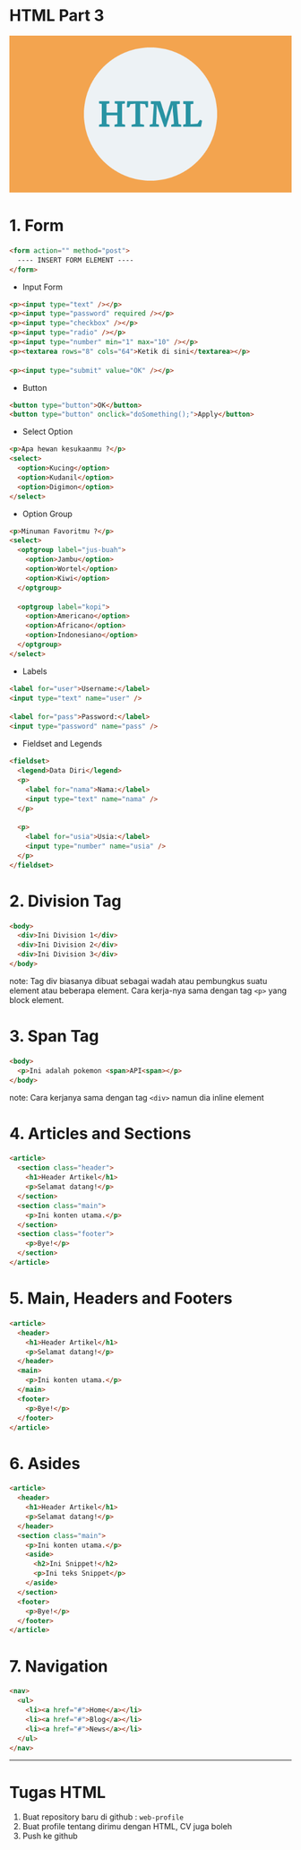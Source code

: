 # HTML Part 3

![HTML](./assets/html.png)

# 1. Form

```html
<form action="" method="post">
  ---- INSERT FORM ELEMENT ----
</form>
```

- Input Form

```html
<p><input type="text" /></p>
<p><input type="password" required /></p>
<p><input type="checkbox" /></p>
<p><input type="radio" /></p>
<p><input type="number" min="1" max="10" /></p>
<p><textarea rows="8" cols="64">Ketik di sini</textarea></p>

<p><input type="submit" value="OK" /></p>
```

- Button

```html
<button type="button">OK</button>
<button type="button" onclick="doSomething();">Apply</button>
```

- Select Option

```html
<p>Apa hewan kesukaanmu ?</p>
<select>
  <option>Kucing</option>
  <option>Kudanil</option>
  <option>Digimon</option>
</select>
```

- Option Group

```html
<p>Minuman Favoritmu ?</p>
<select>
  <optgroup label="jus-buah">
    <option>Jambu</option>
    <option>Wortel</option>
    <option>Kiwi</option>
  </optgroup>

  <optgroup label="kopi">
    <option>Americano</option>
    <option>Africano</option>
    <option>Indonesiano</option>
  </optgroup>
</select>
```

- Labels

```html
<label for="user">Username:</label>
<input type="text" name="user" />

<label for="pass">Password:</label>
<input type="password" name="pass" />
```

- Fieldset and Legends

```html
<fieldset>
  <legend>Data Diri</legend>
  <p>
    <label for="nama">Nama:</label>
    <input type="text" name="nama" />
  </p>

  <p>
    <label for="usia">Usia:</label>
    <input type="number" name="usia" />
  </p>
</fieldset>
```

# 2. Division Tag

```html
<body>
  <div>Ini Division 1</div>
  <div>Ini Division 2</div>
  <div>Ini Division 3</div>
</body>
```

note: Tag div biasanya dibuat sebagai wadah atau pembungkus suatu element atau beberapa element. Cara kerja-nya sama dengan tag `<p>` yang block element.

# 3. Span Tag

```html
<body>
  <p>Ini adalah pokemon <span>API<span></p>
</body>
```

note: Cara kerjanya sama dengan tag `<div>` namun dia inline element

# 4. Articles and Sections

```html
<article>
  <section class="header">
    <h1>Header Artikel</h1>
    <p>Selamat datang!</p>
  </section>
  <section class="main">
    <p>Ini konten utama.</p>
  </section>
  <section class="footer">
    <p>Bye!</p>
  </section>
</article>
```

# 5. Main, Headers and Footers

```html
<article>
  <header>
    <h1>Header Artikel</h1>
    <p>Selamat datang!</p>
  </header>
  <main>
    <p>Ini konten utama.</p>
  </main>
  <footer>
    <p>Bye!</p>
  </footer>
</article>
```

# 6. Asides

```html
<article>
  <header>
    <h1>Header Artikel</h1>
    <p>Selamat datang!</p>
  </header>
  <section class="main">
    <p>Ini konten utama.</p>
    <aside>
      <h2>Ini Snippet!</h2>
      <p>Ini teks Snippet</p>
    </aside>
  </section>
  <footer>
    <p>Bye!</p>
  </footer>
</article>
```

# 7. Navigation

```html
<nav>
  <ul>
    <li><a href="#">Home</a></li>
    <li><a href="#">Blog</a></li>
    <li><a href="#">News</a></li>
  </ul>
</nav>
```

---

# Tugas HTML

1. Buat repository baru di github : `web-profile`
2. Buat profile tentang dirimu dengan HTML, CV juga boleh
3. Push ke github
